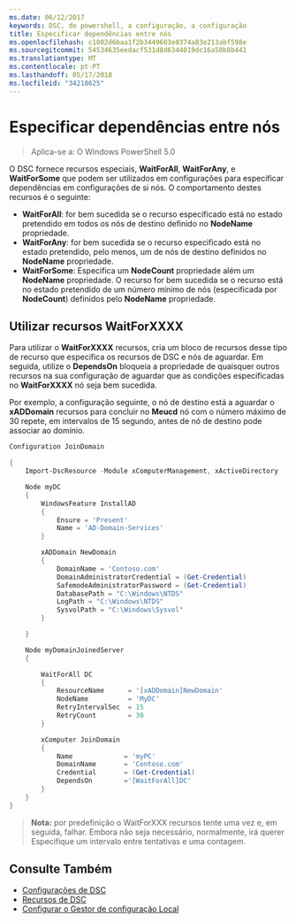 ```yaml
---
ms.date: 06/12/2017
keywords: DSC, do powershell, a configuração, a configuração
title: Especificar dependências entre nós
ms.openlocfilehash: c1802d6baa1f2b3449603e0374a83e213abf598e
ms.sourcegitcommit: 54534635eedacf531d8d6344019dc16a50b8b441
ms.translationtype: MT
ms.contentlocale: pt-PT
ms.lasthandoff: 05/17/2018
ms.locfileid: "34218625"
---
```

# <a name="specifying-cross-node-dependencies"></a>Especificar dependências entre nós

> Aplica-se a: O Windows PowerShell 5.0

O DSC fornece recursos especiais, **WaitForAll**, **WaitForAny**, e **WaitForSome** que podem ser utilizados em configurações para especificar dependências em configurações de si nós. O comportamento destes recursos é o seguinte:

* **WaitForAll**: for bem sucedida se o recurso especificado está no estado pretendido em todos os nós de destino definido no **NodeName** propriedade.
* **WaitForAny**: for bem sucedida se o recurso especificado está no estado pretendido, pelo menos, um de nós de destino definidos no **NodeName** propriedade.
* **WaitForSome**: Especifica um **NodeCount** propriedade além um **NodeName** propriedade. O recurso for bem sucedida se o recurso está no estado pretendido de um número mínimo de nós (especificada por **NodeCount**) definidos pelo **NodeName** propriedade.

## <a name="using-waitforxxxx-resources"></a>Utilizar recursos WaitForXXXX

Para utilizar o **WaitForXXXX** recursos, cria um bloco de recursos desse tipo de recurso que especifica os recursos de DSC e nós de aguardar. Em seguida, utilize o **DependsOn** bloqueia a propriedade de quaisquer outros recursos na sua configuração de aguardar que as condições especificadas no **WaitForXXXX** nó seja bem sucedida.

Por exemplo, a configuração seguinte, o nó de destino está a aguardar o **xADDomain** recursos para concluir no **Meucd** nó com o número máximo de 30 repete, em intervalos de 15 segundo, antes de nó de destino pode associar ao domínio.

```powershell
Configuration JoinDomain

{
    Import-DscResource -Module xComputerManagement, xActiveDirectory

    Node myDC
    {
        WindowsFeature InstallAD
        {
            Ensure = 'Present'
            Name = 'AD-Domain-Services'
        }

        xADDomain NewDomain
        {
            DomainName = 'Contoso.com'
            DomainAdministratorCredential = (Get-Credential)
            SafemodeAdministratorPassword = (Get-Credential)
            DatabasePath = "C:\Windows\NTDS"
            LogPath = "C:\Windows\NTDS"
            SysvolPath = "C:\Windows\Sysvol"
        }

    }

    Node myDomainJoinedServer
    {

        WaitForAll DC
        {
            ResourceName      = '[xADDomain]NewDomain'
            NodeName          = 'MyDC'
            RetryIntervalSec  = 15
            RetryCount        = 30
        }

        xComputer JoinDomain
        {
            Name             = 'myPC'
            DomainName       = 'Contoso.com'
            Credential       = (Get-Credential)
            DependsOn        ='[WaitForAll]DC'
        }
    }
}
```

>**Nota:** por predefinição o WaitForXXX recursos tente uma vez e, em seguida, falhar. Embora não seja necessário, normalmente, irá querer Especifique um intervalo entre tentativas e uma contagem.

## <a name="see-also"></a>Consulte Também
* [Configurações de DSC](configurations.md)
* [Recursos de DSC](resources.md)
* [Configurar o Gestor de configuração Local](metaConfig.md)